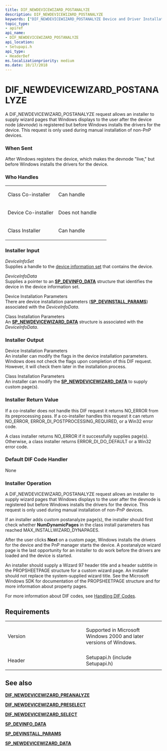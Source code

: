 ```yaml
---
title: DIF_NEWDEVICEWIZARD_POSTANALYZE
description: DIF_NEWDEVICEWIZARD_POSTANALYZE
keywords: ["DIF_NEWDEVICEWIZARD_POSTANALYZE Device and Driver Installation"]
topic_type:
- apiref
api_name:
- DIF_NEWDEVICEWIZARD_POSTANALYZE
api_location:
- Setupapi.h
api_type:
- HeaderDef
ms.localizationpriority: medium
ms.date: 10/17/2018
---
```


# DIF_NEWDEVICEWIZARD_POSTANALYZE


A DIF_NEWDEVICEWIZARD_POSTANALYZE request allows an installer to supply wizard pages that Windows displays to the user after the device node (*devnode*) is registered but before Windows installs the drivers for the device. This request is only used during manual installation of non-PnP devices.

### When Sent

After Windows registers the device, which makes the devnode "live," but before Windows installs the drivers for the device.

### Who Handles

<table>
<colgroup>
<col width="50%" />
<col width="50%" />
</colgroup>
<tbody>
<tr class="odd">
<td align="left"><p>Class Co-installer</p></td>
<td align="left"><p>Can handle</p></td>
</tr>
<tr class="even">
<td align="left"><p>Device Co-installer</p></td>
<td align="left"><p>Does not handle</p></td>
</tr>
<tr class="odd">
<td align="left"><p>Class Installer</p></td>
<td align="left"><p>Can handle</p></td>
</tr>
</tbody>
</table>

 

### Installer Input

<a href="" id="deviceinfoset"></a>*DeviceInfoSet*  
Supplies a handle to the [device information set](./device-information-sets.md) that contains the device.

<a href="" id="deviceinfodata"></a>*DeviceInfoData*  
Supplies a pointer to an [**SP_DEVINFO_DATA**](/windows/win32/api/setupapi/ns-setupapi-sp_devinfo_data) structure that identifies the device in the device information set.

<a href="" id="device-installation-parameters-"></a>Device Installation Parameters   
There are device installation parameters ([**SP_DEVINSTALL_PARAMS**](/windows/win32/api/setupapi/ns-setupapi-sp_devinstall_params_a)) associated with the *DeviceInfoData*.

<a href="" id="class-installation-parameters"></a>Class Installation Parameters  
An [**SP_NEWDEVICEWIZARD_DATA**](/windows/win32/api/setupapi/ns-setupapi-sp_newdevicewizard_data) structure is associated with the *DeviceInfoData*.

### Installer Output

<a href="" id="device-installation-parameters"></a>Device Installation Parameters  
An installer can modify the flags in the device installation parameters. Windows does not check the flags upon completion of this DIF request. However, it will check them later in the installation process.

<a href="" id="class-installation-parameters"></a>Class Installation Parameters  
An installer can modify the [**SP_NEWDEVICEWIZARD_DATA**](/windows/win32/api/setupapi/ns-setupapi-sp_newdevicewizard_data) to supply custom page(s).

### Installer Return Value

If a co-installer does not handle this DIF request it returns NO_ERROR from its preprocessing pass. If a co-installer handles this request it can return NO_ERROR, ERROR_DI_POSTPROCESSING_REQUIRED, or a Win32 error code.

A class installer returns NO_ERROR if it successfully supplies page(s). Otherwise, a class installer returns ERROR_DI_DO_DEFAULT or a Win32 error code.

### Default DIF Code Handler

None

### Installer Operation

A DIF_NEWDEVICEWIZARD_POSTANALYZE request allows an installer to supply wizard pages that Windows displays to the user after the devnode is registered but before Windows installs the drivers for the device. This request is only used during manual installation of non-PnP devices.

If an installer adds custom postanalyze page(s), the installer should first check whether **NumDynamicPages** in the class install parameters has reached MAX_INSTALLWIZARD_DYNAPAGES.

After the user clicks **Next** on a custom page, Windows installs the drivers for the device and the PnP manager starts the device. A postanalyze wizard page is the last opportunity for an installer to do work before the drivers are loaded and the device is started.

An installer should supply a Wizard 97 header title and a header subtitle in the PROPSHEETPAGE structure for a custom wizard page. An installer should not replace the system-supplied wizard title. See the Microsoft Windows SDK for documentation of the PROPSHEETPAGE structure and for more information about property pages.

For more information about DIF codes, see [Handling DIF Codes](./handling-dif-codes.md).

Requirements
------------

<table>
<colgroup>
<col width="50%" />
<col width="50%" />
</colgroup>
<tbody>
<tr class="odd">
<td align="left"><p>Version</p></td>
<td align="left"><p>Supported in Microsoft Windows 2000 and later versions of Windows.</p></td>
</tr>
<tr class="even">
<td align="left"><p>Header</p></td>
<td align="left">Setupapi.h (include Setupapi.h)</td>
</tr>
</tbody>
</table>

## See also


[**DIF_NEWDEVICEWIZARD_PREANALYZE**](dif-newdevicewizard-preanalyze.md)

[**DIF_NEWDEVICEWIZARD_PRESELECT**](dif-newdevicewizard-preselect.md)

[**DIF_NEWDEVICEWIZARD_SELECT**](dif-newdevicewizard-select.md)

[**SP_DEVINFO_DATA**](/windows/win32/api/setupapi/ns-setupapi-sp_devinfo_data)

[**SP_DEVINSTALL_PARAMS**](/windows/win32/api/setupapi/ns-setupapi-sp_devinstall_params_a)

[**SP_NEWDEVICEWIZARD_DATA**](/windows/win32/api/setupapi/ns-setupapi-sp_newdevicewizard_data)

 

